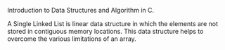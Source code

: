 Introduction to Data Structures and Algorithm in C.

A Single Linked List is linear data structure in which the elements are not stored in contiguous memory locations. This data structure helps to overcome the various limitations of an array.


